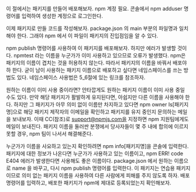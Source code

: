 이 절에서는 패키지를 만들어 배포해보자.
npm 계정 필요.
콘솔에서 npm adduser 명령어를 입력하여 생성한 계정으로 로그인한다.

이제 패키지로 만들 코드를 작성해보자.
package.json 의 main 부분의 파일명과 일치해야 한다.
그래야 npm 에서 이 파일이 패키지의 진입점임을 알 수 있다.

npm publish 명령어를 사용하여 이 패키지를 배포해보자. 하지만 에러가 발생할 것이다.
npmtest 라는 이름을 누군가가 이미 사용하고 있으므로 오류가 발생했다.
npm은 패키지의 이름이 겹치는 것을 허용하지 않는다. 따라서 패키지의 이름을 바꿔서 배포야하 한다.
굳이 남이 사용하는 패키지 이름으로 배포하고 싶다면 네임스페이스를 쓰는 방법도 있다.
네임스페이스 사용법은 5_6절에 있는 링크를 참조하자.

원하는 이름이 이미 사용 중이라면?
안타깝게도 원하는 패키지 이름이 이미 사용 중일 수도 있다. 만약 해당 패키지가 활발하게 유지된다면, 아쉽지만 다른 이름을 사용해야 한다.
하지만 그 패키지가 아무 의미 없이 이름만 차지하고 있다면 npm owner Is[패키지명]으로 해당 패키지 제작자의 이메일을 확인하고 패키지를 유지 중인지 문의하는 메일을 보내보자.
이때 CC(참조)로 support@npmjs.com을 지정하면 npm 지원팀에게도 메일이 보내진다.
패키지 이름을 둘러싼 분쟁에서 당사자들이 몇 주 내에 합의에 이르지 못할 경우, npm 팀이 나서서 해결해준다.

누군가가 이름을 사요하고 있는지 확인하려면 npm info[패키지명]을 콘솔에 입력한다. 
패키지에 대한 정보가 나온다면 누군가가 사용하고 있는 이름이고, npm ERR! code E404 에러가 발생한다면 사용해도 좋은 이름이다.
package.json 에서 원하는 이름으로 name 을 바꾸고, 다시 npm publish 명령어를 입력한다.
이 패키지는 연습용 패키지이므로 의미 없는 패키지 이름을 사용하여 다른 사람에게 피해를 주지 않도록 하자.
배포 명령어를 입력하고, 배포한 패키지가 npm에 제대로 등록되었는지 확인해보자.
